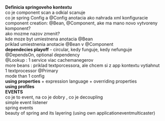 <b>Definicia springoveho kontextu</b><br/>
co je component scan a odkial scanuje<br/>
co je spring Config a @Config anotacia ako nahrada xml konfiguracie<br/>
component creation: @Bean, @Component, ake ma mano novo vytvoreny komponent?<br/>
ako mozme nazov zmenit? <br/>
kde moze byt umiestnena anotacia @Bean <br/>
priklad umiestnenia anotacie @Bean v @Component <br/>
<b>dependecies playoff</b> - circular, kedy funguje, kedy nefunguje @DependsOn, optional dependency <br/>
@Lookup : 1 service viac cachemanegerov <br/>
more beans : priklad textporcessora, ale chcem si z app kontextu vytiahnut 1 textprocessor @Primary <br/>
mode than 1 config <br/>
<b>using properties</b> + expression language + overriding properties <br/>
<b>using profiles</b> <br/>
<b>EVENTS</b><br/>
co je to event, na co je dobry , co je decoupling<br/>
simple event listener<br/>
spring events<br/>
beauty of spring and its layering (using own applicationeventmulticaster)<br/>
